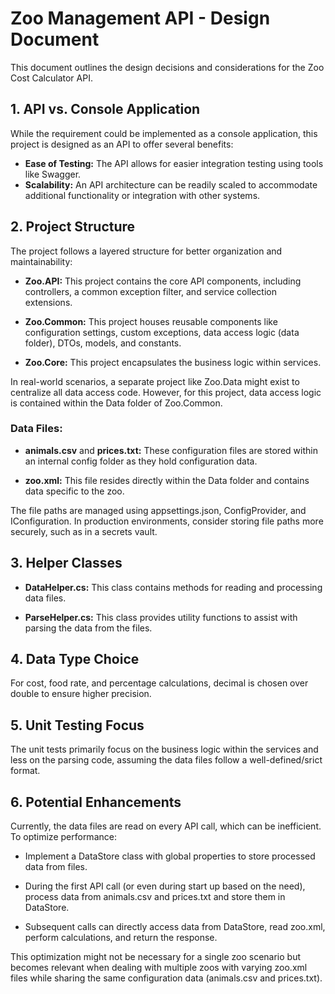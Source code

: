 # Zoo Management API - Design Document

This document outlines the design decisions and considerations for the Zoo Cost Calculator API.

## 1. API vs. Console Application

While the requirement could be implemented as a console application, this project is designed as an API to offer several benefits:

- **Ease of Testing:** The API allows for easier integration testing using tools like Swagger.
- **Scalability:** An API architecture can be readily scaled to accommodate additional functionality or integration with other systems.

## 2. Project Structure

The project follows a layered structure for better organization and maintainability:

- **Zoo.API:** This project contains the core API components, including controllers, a common exception filter, and service collection extensions.
  
- **Zoo.Common:** This project houses reusable components like configuration settings, custom exceptions, data access logic (data folder), DTOs, models, and constants.
  
- **Zoo.Core:** This project encapsulates the business logic within services.

In real-world scenarios, a separate project like Zoo.Data might exist to centralize all data access code. However, for this project, data access logic is contained within the Data folder of Zoo.Common.

### Data Files:

- **animals.csv** and **prices.txt:** These configuration files are stored within an internal config folder as they hold configuration data.
  
- **zoo.xml:** This file resides directly within the Data folder and contains data specific to the zoo.

The file paths are managed using appsettings.json, ConfigProvider, and IConfiguration. In production environments, consider storing file paths more securely, such as in a secrets vault.

## 3. Helper Classes

- **DataHelper.cs:** This class contains methods for reading and processing data files.
  
- **ParseHelper.cs:** This class provides utility functions to assist with parsing the data from the files.

## 4. Data Type Choice

For cost, food rate, and percentage calculations, decimal is chosen over double to ensure higher precision.

## 5. Unit Testing Focus

The unit tests primarily focus on the business logic within the services and less on the parsing code, assuming the data files follow a well-defined/srict format.

## 6. Potential Enhancements

Currently, the data files are read on every API call, which can be inefficient. To optimize performance:

- Implement a DataStore class with global properties to store processed data from files.
  
- During the first API call (or even during start up based on the need), process data from animals.csv and prices.txt and store them in DataStore.
  
- Subsequent calls can directly access data from DataStore, read zoo.xml, perform calculations, and return the response.

This optimization might not be necessary for a single zoo scenario but becomes relevant when dealing with multiple zoos with varying zoo.xml files while sharing the same configuration data (animals.csv and prices.txt).
